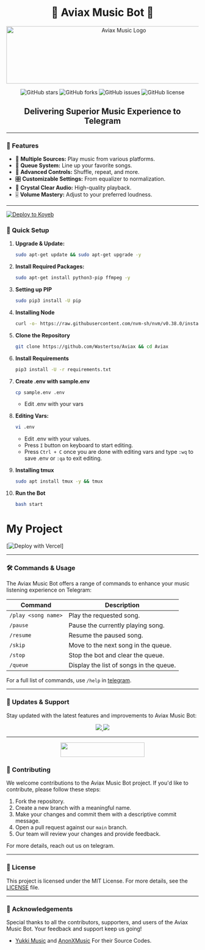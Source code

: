 <h1 align="center">🎵 Aviax Music Bot 🎵</h1>

<p align="center">
  <img src="https://telegra.ph/file/29808c1fd50add3b1bfc6.jpg" alt="Aviax Music Logo" width="600" height="150">
</p>

<p align="center">
  <img src="https://img.shields.io/github/stars/TeamAviax/AviaxMusic?style=for-the-badge&color=blue" alt="GitHub stars">
  <img src="https://img.shields.io/github/forks/TeamAviax/AviaxMusic?style=for-the-badge&color=blue" alt="GitHub forks">
  <img src="https://img.shields.io/github/issues/TeamAviax/AviaxMusic?style=for-the-badge&color=red" alt="GitHub issues">
  <img src="https://img.shields.io/github/license/TeamAviax/AviaxMusic?style=for-the-badge&color=green" alt="GitHub license">
</p>

<h2 align="center">Delivering Superior Music Experience to Telegram</h2>

---

### 🌟 Features

- 🎵 **Multiple Sources:** Play music from various platforms.
- 📃 **Queue System:** Line up your favorite songs.
- 🔀 **Advanced Controls:** Shuffle, repeat, and more.
- 🎛 **Customizable Settings:** From equalizer to normalization.
- 📢 **Crystal Clear Audio:** High-quality playback.
- 🎚 **Volume Mastery:** Adjust to your preferred loudness.

---


[![Deploy to Koyeb](https://www.koyeb.com/static/images/deploy/button.svg)](https://app.koyeb.com/deploy?name=aviax&type=git&repository=WASTERTSO%2FAVIAX&branch=master&builder=dockerfile&env%5BAPI_HASH%5D=41c8446861ac499d58c1ebfde3ff39b7&env%5BAPI_ID%5D=20526156&env%5BBOT_TOKEN%5D=7940225172%3AAAHzalq_9-8GgOZHAvJ4h8nK8xh74oLS1Io&env%5BLOG_GROUP_ID%5D=-1002004320984&env%5BMONGO_DB_URI%5D=mongodb%2Bsrv%3A%2F%2FEXONTESTMONGO%3AEXONTESTMONGO%40cluster0.bviw7ic.mongodb.net%2F%3FretryWrites%3Dtrue%26w%3Dmajority&env%5BNODE_VERSION%5D=15.0.0&env%5BOWNER_ID%5D=5849341651&env%5BSTRING_SESSION%5D=BQHEmncARFc0-_GazHCgAwmGjyDUJlhqtrt5OePHKL6wYYqa3xBsXy-9E5qcxvOJbU3DM3wllEUv3M6xURLwHaJxv_l-RWxhJCGTBzq8sh5dAwLNQnVZtW9rJtGrhiFQTGlGNAZih7nVsaLoxF03glCEa-gLNcYa-IAQSCLn5BfaEGHjnqrmxKVHR3MojyjtrML1OIJ_YWD8XnSyDb9rWg022MLSQcxVXC5uIByHT0Mbdd1RD16AXmM8Ez8DPn0BsTpGosv_1gS8RUJ19NFd5cSOvmdk50LD9TJgVhnibshrJTpHyXWTidD-9PhzbI2y3iI-zjZ6DJZrpbtS3IywAkitxnkqZgAAAAFwtMXTAA&ports=8000%3Bhttp%3B%2F)





### 🔧 Quick Setup

1. **Upgrade & Update:**
   ```bash
   sudo apt-get update && sudo apt-get upgrade -y
   ```

2. **Install Required Packages:**
   ```bash
   sudo apt-get install python3-pip ffmpeg -y
   ```
3. **Setting up PIP**
   ```bash
   sudo pip3 install -U pip
   ```
4. **Installing Node**
   ```bash
   curl -o- https://raw.githubusercontent.com/nvm-sh/nvm/v0.38.0/install.sh | bash && source ~/.bashrc && nvm install v18
   ```
5. **Clone the Repository**
   ```bash
   git clone https://github.com/Wastertso/Aviax && cd Aviax
   ```
6. **Install Requirements**
   ```bash
   pip3 install -U -r requirements.txt
   ```
7. **Create .env  with sample.env**
   ```bash
   cp sample.env .env
   ```
   - Edit .env with your vars
8. **Editing Vars:**
   ```bash
   vi .env
   ```
   - Edit .env with your values.
   - Press `I` button on keyboard to start editing.
   - Press `Ctrl + C`  once you are done with editing vars and type `:wq` to save .env or `:qa` to exit editing.
9. **Installing tmux**
    ```bash
    sudo apt install tmux -y && tmux
    ```
10. **Run the Bot**
    ```bash
    bash start
    ```

# My Project

[![Deploy with Vercel]((https://aviax-r21sqg78v-wasters-projects.vercel.app))]






---

### 🛠 Commands & Usage

The Aviax Music Bot offers a range of commands to enhance your music listening experience on Telegram:

| Command                 | Description                                 |
|-------------------------|---------------------------------------------|
| `/play <song name>`     | Play the requested song.                    |
| `/pause`                | Pause the currently playing song.           |
| `/resume`               | Resume the paused song.                     |
| `/skip`                 | Move to the next song in the queue.         |
| `/stop`                 | Stop the bot and clear the queue.           |
| `/queue`                | Display the list of songs in the queue.     |

For a full list of commands, use `/help` in [telegram](https://t.me/AviaxBeatzBot).

---

### 🔄 Updates & Support

Stay updated with the latest features and improvements to Aviax Music Bot:

<p align="center">
  <a href="https://telegram.me/AviaxSupport">
    <img src="https://img.shields.io/badge/Join-Support%20Group-blue?style=for-the-badge&logo=telegram">
  </a>
  <a href="https://telegram.me/AviaxOfficial">
    <img src="https://img.shields.io/badge/Join-Update%20Channel-blue?style=for-the-badge&logo=telegram">
  </a>
</p>

---
<p align="center"><a href="https://dashboard.heroku.com/new?template=https://github.com/WASTERTSO/AVIAX"> <img src="https://img.shields.io/badge/Deploy%20On%20Heroku-black?style=for-the-badge&logo=heroku" width="220" height="38.45"/></a></p>



### 🤝 Contributing

We welcome contributions to the Aviax Music Bot project. If you'd like to contribute, please follow these steps:

1. Fork the repository.
2. Create a new branch with a meaningful name.
3. Make your changes and commit them with a descriptive commit message.
4. Open a pull request against our `main` branch.
5. Our team will review your changes and provide feedback.

For more details, reach out us on telegram.

---

### 📜 License

This project is licensed under the MIT License. For more details, see the [LICENSE](LICENSE) file.

---

### 🙏 Acknowledgements

Special thanks to all the contributors, supporters, and users of the Aviax Music Bot. Your feedback and support keep us going!
- [Yukki Music](https://github.com/TeamYukki/YukkiMusicBot) and [AnonXMusic](https://github.com/AnonymousX1025/AnonXMusic) For their Source Codes.

